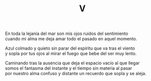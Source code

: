 ﻿---
title: V
categories:
- Nueve Sonetos - En la crisálida de luz y viento
---

En toda la lejanía del mar
son mis ojos ruidos del sentimiento
cuando mi alma me deja amar
todo el pasado en aquel momento.

Azul colmado y quieto sin parar
del espíritu que va tras el viento
y sopla por tus ojos al mirar
el fuego que bebe del ser muy lento.

Caminando tras la ausencia que deja
el espacio vacío al que llegar
somos el fantasma del instante
y el tiempo sin materia al pasar
por nuestro alma confuso y distante
un recuerdo que sopla y se aleja.




